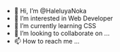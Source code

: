 - 👋 Hi, I’m @HaleluyaNoka
- 👀 I’m interested in Web Developer
- 🌱 I’m currently learning CSS
- 💞️ I’m looking to collaborate on ...
- 📫 How to reach me ...

<!---
HaleluyaNoka/HaleluyaNoka is a ✨ special ✨ repository because its `README.md` (this file) appears on your GitHub profile.
You can click the Preview link to take a look at your changes.
--->
